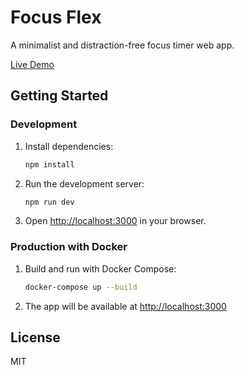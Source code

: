 # Focus Flex

A minimalist and distraction-free focus timer web app.

[Live Demo](https://focusflex.briapps.com.ar)

## Getting Started

### Development

1. Install dependencies:
   ```sh
   npm install
   ```
2. Run the development server:
   ```sh
   npm run dev
   ```
3. Open [http://localhost:3000](http://localhost:3000) in your browser.

### Production with Docker

1. Build and run with Docker Compose:
   ```sh
   docker-compose up --build
   ```
2. The app will be available at [http://localhost:3000](http://localhost:3000)

## License

MIT
